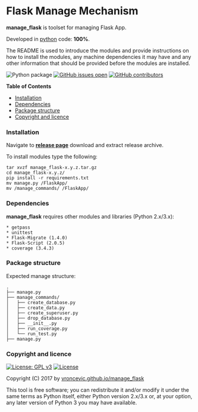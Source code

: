# Flask Manage Mechanism

**manage_flask** is toolset for managing Flask App.

Developed in [python](https://www.python.org/) code: **100%**.

The README is used to introduce the modules and provide instructions on
how to install the modules, any machine dependencies it may have and any
other information that should be provided before the modules are installed.

![Python package](https://github.com/vroncevic/manage_flask/workflows/Python%20package/badge.svg?branch=master)
 [![GitHub issues open](https://img.shields.io/github/issues/vroncevic/manage_flask.svg)](https://github.com/vroncevic/manage_flask/issues)
 [![GitHub contributors](https://img.shields.io/github/contributors/vroncevic/manage_flask.svg)](https://github.com/vroncevic/manage_flask/graphs/contributors)

<!-- START doctoc generated TOC please keep comment here to allow auto update -->
<!-- DON'T EDIT THIS SECTION, INSTEAD RE-RUN doctoc TO UPDATE -->
**Table of Contents**

- [Installation](#installation)
- [Dependencies](#dependencies)
- [Package structure](#package-structure)
- [Copyright and licence](#copyright-and-licence)

<!-- END doctoc generated TOC please keep comment here to allow auto update -->

### Installation

Navigate to **[release page](https://github.com/vroncevic/manage_flask/releases)** download and extract release archive.

To install modules type the following:

```
tar xvzf manage_flask-x.y.z.tar.gz
cd manage_flask-x.y.z/
pip install -r requirements.txt
mv manage.py /FlaskApp/
mv /manage_commands/ /FlaskApp/
```

### Dependencies

**manage_flask** requires other modules and libraries (Python 2.x/3.x):

```
* getpass
* unittest
* Flask-Migrate (1.4.0)
* Flask-Script (2.0.5)
* coverage (3.4.3)
```

### Package structure

Expected manage structure:

```
.
├── manage.py
├── manage_commands/
│   ├── create_database.py
│   ├── create_data.py
│   ├── create_superuser.py
│   ├── drop_database.py
│   ├── __init__.py
│   ├── run_coverage.py
│   └── run_test.py
├── manage.py
```

### Copyright and licence

[![License: GPL v3](https://img.shields.io/badge/License-GPLv3-blue.svg)](https://www.gnu.org/licenses/gpl-3.0) [![License](https://img.shields.io/badge/License-Apache%202.0-blue.svg)](https://opensource.org/licenses/Apache-2.0)

Copyright (C) 2017 by [vroncevic.github.io/manage_flask](https://vroncevic.github.io/manage_flask/)

This tool is free software; you can redistribute it and/or modify
it under the same terms as Python itself, either Python version 2.x/3.x or,
at your option, any later version of Python 3 you may have available.
